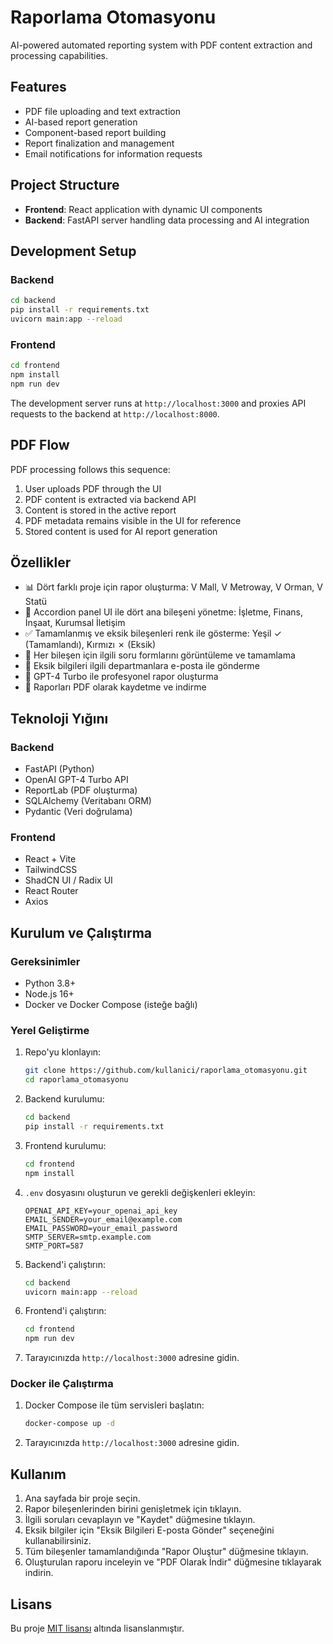 # Raporlama Otomasyonu

AI-powered automated reporting system with PDF content extraction and processing capabilities.

## Features

- PDF file uploading and text extraction
- AI-based report generation
- Component-based report building
- Report finalization and management
- Email notifications for information requests

## Project Structure

- **Frontend**: React application with dynamic UI components
- **Backend**: FastAPI server handling data processing and AI integration

## Development Setup

### Backend

```bash
cd backend
pip install -r requirements.txt
uvicorn main:app --reload
```

### Frontend

```bash
cd frontend
npm install
npm run dev
```

The development server runs at `http://localhost:3000` and proxies API requests to the backend at `http://localhost:8000`.

## PDF Flow

PDF processing follows this sequence:
1. User uploads PDF through the UI
2. PDF content is extracted via backend API
3. Content is stored in the active report
4. PDF metadata remains visible in the UI for reference
5. Stored content is used for AI report generation

## Özellikler

- 📊 Dört farklı proje için rapor oluşturma: V Mall, V Metroway, V Orman, V Statü
- 🔄 Accordion panel UI ile dört ana bileşeni yönetme: İşletme, Finans, İnşaat, Kurumsal İletişim
- ✅ Tamamlanmış ve eksik bileşenleri renk ile gösterme: Yeşil ✓ (Tamamlandı), Kırmızı ✗ (Eksik)
- 📝 Her bileşen için ilgili soru formlarını görüntüleme ve tamamlama
- 📧 Eksik bilgileri ilgili departmanlara e-posta ile gönderme
- 🤖 GPT-4 Turbo ile profesyonel rapor oluşturma
- 📄 Raporları PDF olarak kaydetme ve indirme

## Teknoloji Yığını

### Backend
- FastAPI (Python)
- OpenAI GPT-4 Turbo API
- ReportLab (PDF oluşturma)
- SQLAlchemy (Veritabanı ORM)
- Pydantic (Veri doğrulama)

### Frontend
- React + Vite
- TailwindCSS
- ShadCN UI / Radix UI
- React Router
- Axios

## Kurulum ve Çalıştırma

### Gereksinimler
- Python 3.8+
- Node.js 16+
- Docker ve Docker Compose (isteğe bağlı)

### Yerel Geliştirme
1. Repo'yu klonlayın:
   ```bash
   git clone https://github.com/kullanici/raporlama_otomasyonu.git
   cd raporlama_otomasyonu
   ```

2. Backend kurulumu:
   ```bash
   cd backend
   pip install -r requirements.txt
   ```

3. Frontend kurulumu:
   ```bash
   cd frontend
   npm install
   ```

4. `.env` dosyasını oluşturun ve gerekli değişkenleri ekleyin:
   ```
   OPENAI_API_KEY=your_openai_api_key
   EMAIL_SENDER=your_email@example.com
   EMAIL_PASSWORD=your_email_password
   SMTP_SERVER=smtp.example.com
   SMTP_PORT=587
   ```

5. Backend'i çalıştırın:
   ```bash
   cd backend
   uvicorn main:app --reload
   ```

6. Frontend'i çalıştırın:
   ```bash
   cd frontend
   npm run dev
   ```

7. Tarayıcınızda `http://localhost:3000` adresine gidin.

### Docker ile Çalıştırma
1. Docker Compose ile tüm servisleri başlatın:
   ```bash
   docker-compose up -d
   ```

2. Tarayıcınızda `http://localhost:3000` adresine gidin.

## Kullanım

1. Ana sayfada bir proje seçin.
2. Rapor bileşenlerinden birini genişletmek için tıklayın.
3. İlgili soruları cevaplayın ve "Kaydet" düğmesine tıklayın.
4. Eksik bilgiler için "Eksik Bilgileri E-posta Gönder" seçeneğini kullanabilirsiniz.
5. Tüm bileşenler tamamlandığında "Rapor Oluştur" düğmesine tıklayın.
6. Oluşturulan raporu inceleyin ve "PDF Olarak İndir" düğmesine tıklayarak indirin.

## Lisans

Bu proje [MIT lisansı](LICENSE) altında lisanslanmıştır. 